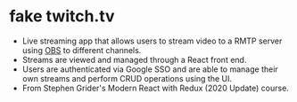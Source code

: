 # fake twitch.tv

* Live streaming app that allows users to stream video to a RMTP server using [OBS](https://obsproject.com/) to different channels. 
* Streams are viewed and managed through a React front end.
* Users are authenticated via Google SSO and are able to manage their own streams and perform CRUD operations using the UI.    
* From Stephen Grider's Modern React with Redux (2020 Update) course.
